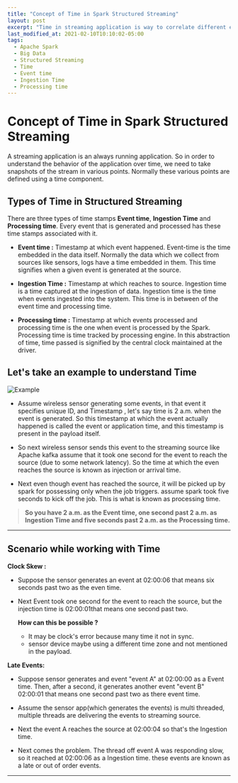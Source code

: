```yaml
---
title: "Concept of Time in Spark Structured Streaming"
layout: post
excerpt: "Time in streaming application is way to correlate different events in the stream to extract some meaningful insights."
last_modified_at: 2021-02-10T10:10:02-05:00
tags:
  - Apache Spark
  - Big Data
  - Structured Streaming
  - Time
  - Event time
  - Ingestion Time
  - Processing time
---
```



# Concept of Time in Spark Structured Streaming

A streaming application is an always running application. So in order to understand the behavior of the application over time, we need to take snapshots of the stream in various points. Normally these various points are defined using a time component.

## Types of Time in Structured Streaming
There are three types of time stamps **Event time**, **Ingestion Time** and **Processing time**. Every event that is generated and processed has these time stamps associated with it.

 - **Event time :**  Timestamp at which event happened. Event-time is the time embedded in the data itself. Normally the data which we collect from sources like sensors, logs have a time embedded in them. This time signifies when a given event is generated at the source.
   
 - **Ingestion Time :** Timestamp at which reaches to source. Ingestion time is a time captured at the ingestion of data. Ingestion time is the time when events ingested into the system. This time is in between of the event time and processing time.
 
 - **Processing time :** Timestamp at which events processed and processing time is the one when event is processed by the Spark. Processing time is time tracked by processing engine. In this abstraction of time, time passed is signified by the central clock maintained at the driver.

## Let's take an example to understand Time
![Example](https://github.com/gurditsingh/blog/blob/gh-pages/_screenshots/Streaming.jpg?raw=true)

 - Assume wireless sensor generating some events, in that event it specifies unique ID, and Timestamp , let's say time is 2 a.m. when the event is generated. So this timestamp at which the event actually happened is called the event or application time, and this timestamp is present in the payload itself.
 
 - So next wireless sensor sends this event to the streaming source like Apache kafka assume that it took one second for the event to reach the source (due to some network latency). So the time at which the even reaches the source is known as injection or arrival time.
 
 - Next even though event has reached the source, it will be picked up by spark for possessing only when the job triggers. assume spark took five seconds to kick off the job. This is what is known as processing time.
 

> **So you have 2 a.m. as the Event time, one second past 2 a.m. as Ingestion Time and five seconds past 2 a.m. as the Processing time.**


------------

## Scenario while working with Time

**Clock Skew :**

 - Suppose the sensor generates an event at 02:00:06 that means six seconds past two as the even time.
 - Next Event took one second for the event to reach the source, but the injection time is 02:00:01that means one second past two.

	**How can this be possible ?**
	
	 - It may be clock's error because many time it not in sync.
	 - sensor device maybe using a different time zone and not mentioned in the payload.
	
**Late Events:** 

 - Suppose sensor generates and event "event A" at 02:00:00 as a Event time. Then, after a second, it generates another event "event B" 02:00:01 that means one second past two as there event time.

 - Assume the sensor app(which generates the events) is multi threaded,
   multiple threads are delivering the events to streaming source.
   
 - Next the event A reaches the source at 02:00:04 so that's the
   Ingestion time.

 - Next comes the problem. The thread off event A was responding slow,
   so it reached at 02:00:06 as a Ingestion time. these events are known
   as a late or out of order events.


------------
  
